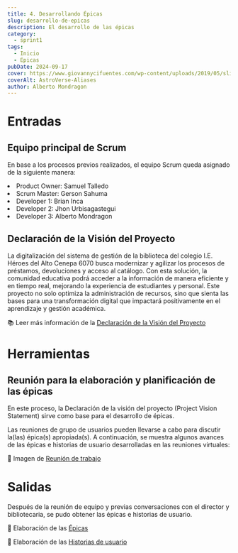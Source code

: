 ```yaml
---
title: 4. Desarrollando Épicas
slug: desarrollo-de-epicas
description: El desarrollo de las épicas
category:
  - sprint1
tags:
  - Inicio
  - Epicas
pubDate: 2024-09-17
cover: https://www.giovannycifuentes.com/wp-content/uploads/2019/05/slicing_historias_de_usuario.png
coverAlt: AstroVerse-Aliases
author: Alberto Mondragon
---
```


# Entradas

## Equipo principal de Scrum

En base a los procesos previos realizados, el equipo Scrum queda asignado de la siguiente manera:
<li>Product Owner: Samuel Talledo</li>
<li>Scrum Master: Gerson Sahuma</li>
<li>Developer 1: Brian Inca</li>
<li>Developer 2: Jhon Urbisagastegui</li>
<li>Developer 3: Alberto Mondragon</li>

## Declaración de la Visión del Proyecto

La digitalización del sistema de gestión de la biblioteca del colegio I.E. Héroes del Alto Cenepa 6070 busca modernizar y agilizar los procesos de préstamos, devoluciones y acceso al catálogo. Con esta solución, la comunidad educativa podrá acceder a la información de manera eficiente y en tiempo real, mejorando la experiencia de estudiantes y personal. Este proyecto no solo optimiza la administración de recursos, sino que sienta las bases para una transformación digital que impactará positivamente en el aprendizaje y gestión académica.

📚 Leer más información de la <a href="https://drive.google.com/file/d/15KNadJ54EG1EIMHjFxcIphKOJemWNUdY/view?usp=sharing" target="_blank">Declaración de la Visión del Proyecto</a>

# Herramientas

## Reunión para la elaboración y planificación de las épicas

En este proceso, la Declaración de la visión del proyecto (Project Vision Statement) sirve  como base para el desarrollo de épicas. 

Las reuniones de grupo de usuarios pueden llevarse a cabo para discutir la(las) épica(s) apropiada(s).
A continuación, se muestra algunos avances de las épicas e historias de usuario desarrolladas en las reuniones virtuales:

📸 Imagen de <a href="https://drive.google.com/file/d/1gI1tGc1_WSGvLPyFvNxbNZn_A2AqGjO9/view?usp=sharing" target="_blank">Reunión de trabajo</a>

# Salidas

Después de la reunión de equipo y previas conversaciones con el director y bibliotecaria, se pudo obtener las épicas e historias de usuario.

📸 Elaboración de las <a href="https://drive.google.com/file/d/1dGtDOmKetonNez0vCMrYpTTkxjHpwEPf/view?usp=sharing" target="_blank">Épicas</a>

📸 Elaboración de las <a href="https://drive.google.com/file/d/1aErTnPZl7KyWn6GpoBnq_FA_aO7vcxZ3/view?usp=sharing" target="_blank">Historias de usuario</a>

